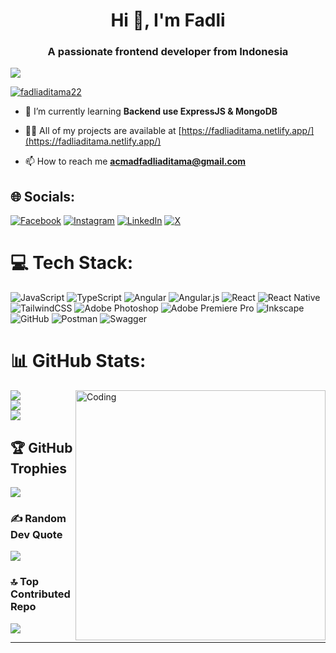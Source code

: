 <h1 align="center">Hi 👋, I'm Fadli</h1>
<h3 align="center">A passionate frontend developer from Indonesia</h3>


[![](https://visitcount.itsvg.in/api?id=fadliaditama&icon=0&color=1)](https://visitcount.itsvg.in)

<p align="left"> <a href="https://twitter.com/fadliaditama22" target="blank"><img src="https://img.shields.io/twitter/follow/fadliaditama22?logo=twitter&style=for-the-badge" alt="fadliaditama22" /></a> </p>

- 🌱 I’m currently learning **Backend use ExpressJS & MongoDB**

- 👨‍💻 All of my projects are available at [https://fadliaditama.netlify.app/](https://fadliaditama.netlify.app/)

- 📫 How to reach me **acmadfadliaditama@gmail.com**

## 🌐 Socials:
[![Facebook](https://img.shields.io/badge/Facebook-%231877F2.svg?logo=Facebook&logoColor=white)](https://facebook.com/profadlibae) [![Instagram](https://img.shields.io/badge/Instagram-%23E4405F.svg?logo=Instagram&logoColor=white)](https://instagram.com/fadliaditama) [![LinkedIn](https://img.shields.io/badge/LinkedIn-%230077B5.svg?logo=linkedin&logoColor=white)](https://linkedin.com/in/acmad-fadli-aditama) [![X](https://img.shields.io/badge/X-black.svg?logo=X&logoColor=white)](https://x.com/fadliaditama22) 

# 💻 Tech Stack:
![JavaScript](https://img.shields.io/badge/javascript-%23323330.svg?style=for-the-badge&logo=javascript&logoColor=%23F7DF1E) ![TypeScript](https://img.shields.io/badge/typescript-%23007ACC.svg?style=for-the-badge&logo=typescript&logoColor=white) ![Angular](https://img.shields.io/badge/angular-%23DD0031.svg?style=for-the-badge&logo=angular&logoColor=white) ![Angular.js](https://img.shields.io/badge/angular.js-%23E23237.svg?style=for-the-badge&logo=angularjs&logoColor=white) ![React](https://img.shields.io/badge/react-%2320232a.svg?style=for-the-badge&logo=react&logoColor=%2361DAFB) ![React Native](https://img.shields.io/badge/react_native-%2320232a.svg?style=for-the-badge&logo=react&logoColor=%2361DAFB) ![TailwindCSS](https://img.shields.io/badge/tailwindcss-%2338B2AC.svg?style=for-the-badge&logo=tailwind-css&logoColor=white) ![Adobe Photoshop](https://img.shields.io/badge/adobe%20photoshop-%2331A8FF.svg?style=for-the-badge&logo=adobe%20photoshop&logoColor=white) ![Adobe Premiere Pro](https://img.shields.io/badge/Adobe%20Premiere%20Pro-9999FF.svg?style=for-the-badge&logo=Adobe%20Premiere%20Pro&logoColor=white) ![Inkscape](https://img.shields.io/badge/Inkscape-e0e0e0?style=for-the-badge&logo=inkscape&logoColor=080A13) ![GitHub](https://img.shields.io/badge/github-%23121011.svg?style=for-the-badge&logo=github&logoColor=white) ![Postman](https://img.shields.io/badge/Postman-FF6C37?style=for-the-badge&logo=postman&logoColor=white) ![Swagger](https://img.shields.io/badge/-Swagger-%23Clojure?style=for-the-badge&logo=swagger&logoColor=white)
# 📊 GitHub Stats:
<img align="right" alt="Coding" width="400" src="https://mir-s3-cdn-cf.behance.net/project_modules/hd/06f21a161921919.63cd7887d0a70.gif"></img>
![](https://github-readme-stats.vercel.app/api?username=fadliaditama&theme=blue_navy&hide_border=false&include_all_commits=false&count_private=false)<br/>
![](https://github-readme-streak-stats.herokuapp.com/?user=fadliaditama&theme=blue_navy&hide_border=false)<br/>
![](https://github-readme-stats.vercel.app/api/top-langs/?username=fadliaditama&theme=blue_navy&hide_border=false&include_all_commits=false&count_private=false&layout=compact)

## 🏆 GitHub Trophies
![](https://github-profile-trophy.vercel.app/?username=fadliaditama&theme=tokyonight&no-frame=false&no-bg=false&margin-w=4)

### ✍️ Random Dev Quote
![](https://quotes-github-readme.vercel.app/api?type=horizontal&theme=tokyonight)

### 🔝 Top Contributed Repo
![](https://github-contributor-stats.vercel.app/api?username=fadliaditama&limit=5&theme=blue_navy&combine_all_yearly_contributions=true)

---

<!-- Proudly created with GPRM ( https://gprm.itsvg.in ) -->
